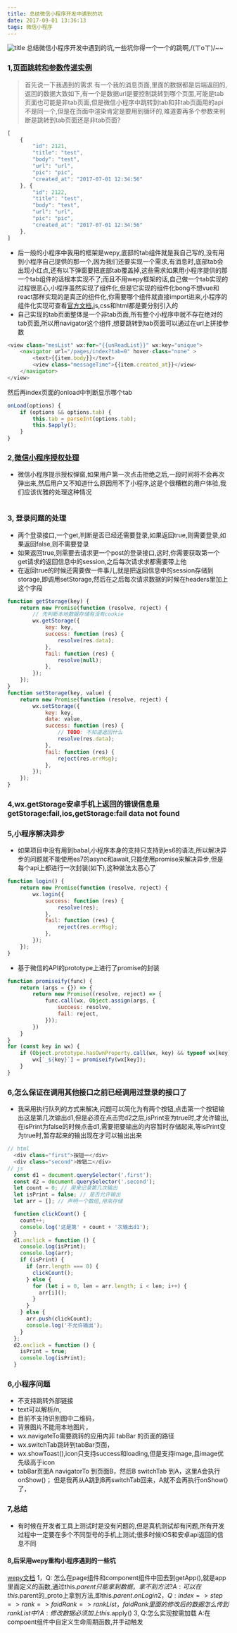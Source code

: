 ```yaml
---
title: 总结微信小程序开发中遇到的坑
date: 2017-09-01 13:36:13
tags: 微信小程序
---
```

![title](http://www.kviso.com/softnews/UploadPic/2016-12/2016123111185421229.jpg)
总结微信小程序开发中遇到的坑,一些坑你得一个一个的跳啊,/(ㄒoㄒ)/~~
<!--more-->
### 1,[页面跳转和参数传递实例](http://www.jb51.net/article/103590.htm)
> 首先说一下我遇到的需求
有一个我的消息页面,里面的数据都是后端返回的,返回的数据大致如下,有一个是数据url是要控制跳转到哪个页面,可能是tab页面也可能是非tab页面,但是微信小程序中跳转到tab和非tab页面用的api不是同一个,但是在页面中渲染肯定是要用到循环的,难道要再多个参数来判断是跳转到tab页面还是非tab页面?

```js
[
    {
        "id": 2121,
        "title": "test",
        "body": "test",
        "url": "url",
        "pic": "pic",
        "created_at": "2017-07-01 12:34:56"
    }, {
        "id": 2122,
        "title": "test",
        "body": "test",
        "url": "url",
        "pic": "pic",
        "created_at": "2017-07-01 12:34:56"
    },
]
```
- 后一般的小程序中我用的框架是wepy,底部的tab组件就是我自己写的,没有用到小程序自己提供的那一个,因为我们还要实现一个需求,有消息时,底部tab会出现小红点,还有以下弹窗要把底部tab覆盖掉,这些需求如果用小程序提供的那一个tab组件的话根本实现不了;而且不用wepy框架的话,自己做一个tab实现的过程很恶心,小程序虽然实现了组件化,但是它实现的组件化bong不想vue和react那样实现的是真正的组件化,你需要哪个组件就直接import进来,小程序的组件化实现可查看[官方文档](https://mp.weixin.qq.com/debug/wxadoc/dev/framework/app-service/module.html),js,css和html都是要分别引入的
- 自己实现的tab页面整体是一个非tab页面,所有整个小程序中就不存在绝对的tab页面,所以用navigator这个组件,想要跳转到tab页面可以通过在url上拼接参数

```js
<view class="mesList" wx:for="{{unReadList}}" wx:key="unique">
    <navigator url="/pages/index?tab=0" hover-class="none" >
        <text>{{item.body}}</text>
        <view class="messageTime">{{item.created_at}}</view>
    </navigator>
</view>
```
然后再index页面的onload中判断显示哪个tab
```js
onLoad(options) {
    if (options && options.tab) {
        this.tab = parseInt(options.tab);
        this.$apply();
    }
}
```


### 2,[微信小程序授权处理](https://devework.com/weixin-weapp-auth-failed.html)
- 微信小程序提示授权弹窗,如果用户第一次点击拒绝之后,一段时间将不会再次弹出来,然后用户又不知道什么原因用不了小程序,这是个很糟糕的用户体验,我们应该优雅的处理这种情况
```js

```

### 3, 登录问题的处理
- 两个登录接口,一个get,判断是否已经还需要登录,如果返回true,则需要登录,如果返回false,则不需要登录
- 如果返回true,则需要去请求更一个post的登录接口,这时,你需要获取第一个get请求的返回信息中的session,之后每次请求求都需要带上他
- 在返回true的时候还需要做一件事儿,就是把返回信息中的session存储到storage,即调用setStorage,然后在之后每次请求数据的时候在headers里加上这个字段
```js
function getStorage(key) {
    return new Promise(function (resolve, reject) {
        // 先判断本地数据存储有没有cookie
        wx.getStorage({
            key: key,
            success: function (res) {
                resolve(res.data);
            },
            fail: function (res) {
                resolve(null);
            },
        });
    });
}
function setStorage(key, value) {
    return new Promise(function (resolve, reject) {
        wx.setStorage({
            key: key,
            data: value,
            success: function (res) {
                // TODO: 不知道返回什么
                resolve(res.data);
            },
            fail: function (res) {
                reject(res.errMsg);
            },
        });
    });
}
```
### 4,wx.getStorage安卓手机上返回的错误信息是getStorage:fail,ios,getStorage:fail data not found

### 5,小程序解决异步
- 如果项目中没有用到babal,小程序本身的支持只支持到es6的语法,所以解决异步的问题就不能使用es7的async和await,只能使用promise来解决异步,但是每个api上都进行一次封装(如下),这种做法太恶心了
```js
function login() {
    return new Promise(function (resolve, reject) {
        wx.login({
            success: function (res) {
                resolve(res);
            },
            fail: function (res) {
                reject(res.errMsg);
            },
        });
    });
}

```
- 基于微信的API的prototype上进行了promise的封装
```js
function promiseify(func) {
    return (args = {}) => {
        return new Promise((resolve, reject) => {
            func.call(wx, Object.assign(args, {
                success: resolve,
                fail: reject,
            }));
        })
    }
}
for (const key in wx) {
    if (Object.prototype.hasOwnProperty.call(wx, key) && typeof wx[key] === 'function') {
        wx[`_${key}`] = promiseify(wx[key]);
    }
}
```
### 6,怎么保证在调用其他接口之前已经调用过登录的接口了
- 我采用执行队列的方式来解决,问题可以简化为有两个按钮,点击第一个按钮输出这是第几次输出d1,但是必须在点击完d2之后,isPrint变为true时,才允许输出,在isPrint为false的时候点击d1,需要把要输出的内容暂时存储起来,等isPrint变为true时,暂存起来的输出现在才可以输出出来
```js
// html
  <div class="first">按钮一</div>
  <div class="second">按钮二</div>
// js
  const d1 = document.querySelector('.first');
  const d2 = document.querySelector('.second');
  let count = 0; // 用来记录第几次输出
  let isPrint = false; // 是否允许输出
  let arr = []; // 声明一个数组,用来存储

  function clickCount() {
    count++;
    console.log('这是第' + count + '次输出d1');
  }
  d1.onclick = function () {
    console.log(isPrint);
    console.log(arr);
    if (isPrint) {
      if (arr.length === 0) {
        clickCount();
      } else {
        for (let i = 0, len = arr.length; i < len; i++) {
          arr[i]();
        }
      }
    } else {
      arr.push(clickCount);
      console.log('不允许输出');
    }
  };
  d2.onclick = function () {
    isPrint = true;
    console.log(isPrint);
  }

```
###  6,小程序问题
- 不支持跳转外部链接
- text可以解析/n,
- 目前不支持识别图中二维码，
- 背景图片不能用本地图片，
- wx.navigateTo需要跳转的应用内非 tabBar 的页面的路径
- wx.switchTab跳转到tabBar页面，
- wx.showToast(),icon只支持success和loading,但是支持image,且image优先级高于icon
- tabBar页面A   navigatorTo 到页面B，然后B   switchTab 到A，这里A会执行onShow()；
但是我再从A跳到B再switchTab回来，A就不会再执行onShow()了，

###  7,总结
- 有时候在开发者工具上测试时是没有问题的,但是真机测试却有问题,所有开发过程中一定要在多个不同型号的手机上测试;很多时候IOS和安卓api返回的信息不同

#### 8,后采用wepy重构小程序遇到的一些坑
[wepy文档](https://wepyjs.github.io/wepy/#/)
1，Q: 怎么在page组件和component组件中回去到getApp(),就是app里面定义的函数,通过this.$parent只能拿到数据，拿不到方法?
A:可以在this.$parent的_proto上拿到方法,即this.$parent.onLogin
2，Q:index  => step => rank => faidRank => rankList ，faidRank里面的修改后的数据怎么传到rankList中?
A:修改数据必须加上this.$apply()
3, Q:怎么实现按需加载
A:在compoent组件中自定义生命周期函数,并手动触发